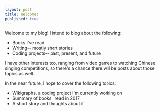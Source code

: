 ```yaml
---
layout: post
title: Welcome!
published: true
---
```

Welcome to my blog! I intend to blog about the following:
* Books I've read
* Writing-- mostly short stories
* Coding projects-- past, present, and future 

I have other interests too, ranging from video games to watching Chinese singing competitions, so there's a chance there will be posts about those topics as well...

In the near future, I hope to cover the following topics:
* Wikigraphs, a coding project I'm currently working on
* Summary of books I read in 2017
* A short story and thoughts about it